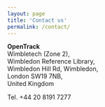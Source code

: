 ```yaml
---
layout: page
title: 'Contact us'
permalink: /contact/
---
```


__OpenTrack__  
Wimbletech (Zone 2),  
Wimbledon Reference Library,  
Wimbledon Hill Rd, Wimbledon,  
London SW19 7NB,  
United Kingdom 

Tel. +44 20 8191 7277
